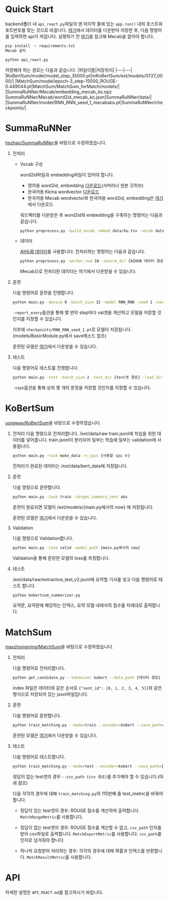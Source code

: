 # Quick Start

backend폴더 내 `api_react.py`파일의 맨 마지막 줄에 있는 `app.run()` 내의 호스트와 포트번호를 맞는 것으로 바꿉니다. [여기](https://drive.google.com/file/d/1H20Ira-Nx-Pd6Gea7L7R5T9Pqzureiko/view?usp=sharing)에서 데이터를 다운받아 저장한 후, 다음 명령어를 입력하면 api가 켜집니다. 실행하기 전 [여기](https://konlpy.org/ko/v0.5.2/install/#ubuntu)를 참고해 Mecab을 깔아야 합니다.

```bash
pip install -r requirements.txt
Mecab 설치

python api_react.py
```

저장해야 하는 경로는 다음과 같습니다.
|파일이름|저장위치|
|---|---|
|KoBertSum/model/model_step_35000.pt|mKoBertSum/ext/models/0727_0000/|
|MatchSum/model/epoch-3_step-15000_ROUGE-0.449044.pt|MatchSum/MatchSum_forMatch/models/|
|SummaRuNNer/Mecab/embedding_mecab_ko.npz   SummaRuNNer/Mecab/word2id_mecab_ko.json|SummaRuNNer/data/|
|SummaRuNNer/model/RNN_RNN_seed_1_mecababs.pt|SummaRuNNer/checkpoints/|

# SummaRuNNer

[hpzhao/SummaRuNNer](https://github.com/hpzhao/SummaRuNNer)을 바탕으로 수정하였습니다.

1. 전처리
    - Vocab 구성

        word2id파일과 embedding파일이 있어야 합니다.
        
        - 영어용 word2id, embedding [다운로드](https://github.com/hpzhao/SummaRuNNer)(서머러너 원본 깃허브)
        - 한국어용 Kkma wordvector [다운로드](https://github.com/Kyubyong/wordvectors)
        - 한국어용 Mecab wordvector와 한국어용 word2id, embedding은 [여기](https://drive.google.com/file/d/1H20Ira-Nx-Pd6Gea7L7R5T9Pqzureiko/view?usp=sharing)에서 다운로드
        

        워드벡터를 다운받은 후 word2id와 embedding을 구축하는 명령어는 다음과 같습니다.

        ```bash
        python preprocess.py -build_vocab -embed data/ko.tsv -vocab data/embedding_ko.npz -word2id data/word2id_ko.json
        ```

    - 데이터

        [AIHUB 데이터](https://aihub.or.kr/aidata/8054)를 사용합니다. 전처리하는 명령어는 다음과 같습니다.
        ```bash
        python preprocess.py -worker_num 10 -source_dir {AIHUB 데이터 경로} -target_dir {처리된 데이터 저장 경로}
        ```

        Mecab으로 전처리된 데이터는 여기에서 다운받을 수 있습니다.

2. 훈련

    다음 명령어로 훈련을 진행합니다.

    ```bash
    python main.py -device 0 -batch_size 32 -model RNN_RNN -seed 1 -save_dir checkpoints/ -train_dir {train셋 경로} -val_dir {val셋 경로} -embedding {embedding 경로} -word2id {word2id 경로}
    ```
    
    `-report_every`옵션을 통해 몇 번의 step마다 val셋을 계산하고 모델을 저장할 것인지를 지정할 수 있습니다.

    이후에 `checkpoints/RNN_RNN_seed_1.pt`로 모델이 저장됩니다. (models/BasicModule.py에서 save메소드 참조)

    훈련된 모델은 [여기](https://drive.google.com/file/d/1H20Ira-Nx-Pd6Gea7L7R5T9Pqzureiko/view?usp=sharing)에서 다운받을 수 있습니다.


3. 테스트

    다음 명령어로 테스트를 진행합니다.

    ```bash
    python main.py -test -batch_size 2 -test_dir {test셋 경로} -load_dir {모델 저장된 경로} -embedding {embedding 경로} -word2id {word2id 경로}
    ```

    `-topk`옵션을 통해 상위 몇 개의 문장을 저장할 것인지를 지정할 수 있습니다.


# KoBertSum

[uoneway/KoBertSum](https://github.com/uoneway/KoBertSum)을 바탕으로 수정하였습니다.

1. 전처리
    다음 명령으로 전처리합니다.
    /ext/data/raw train.jsonl에 학습을 위한 데이터를 넣어줍니다. 
    train.jsonl이 분리되어 일부는 학습에 일부는 validation에 사용됩니다. 
    ```bash
    python main.py -task make_data -n_cpus {사용할 cpu 수}
    ```

    전처리가 완료된 데이터는 /ext/data/bert_data에 저장됩니다. 

2. 훈련

    다음 명령으로 훈련합니다. 

    ```bash
    python main.py -task train -target_summary_sent abs
    ```

    훈련이 완료되면 모델이 /ext/models/{main.py에서의 now} 에 저장됩니다.

    훈련된 모델은 [여기](https://drive.google.com/file/d/1H20Ira-Nx-Pd6Gea7L7R5T9Pqzureiko/view?usp=sharing)에서 다운받을 수 있습니다.

3. Validation

    다음 명령으로 Validation합니다. 

    ```bash
    python main.py -task valid -model_path {main.py에서의 now}
    ```

    Validation을 통해 훈련한 모델의 loss를 측정합니다. 

4. 테스트

    /ext/data/raw/extractive_test_v2.jsonl에 요약할 기사를 넣고 다음 명령어로 테스트 합니다. 

    ```bash
    python kobertsum_summarizer.py
    ```

    요약문, 요약문에 해당하는 인덱스, 요약 모델 내에서의 점수를 차례대로 출력합니다. 


# MatchSum

[maszhongming/MatchSum](https://github.com/maszhongming/MatchSum)을 바탕으로 수정하였습니다.

1. 전처리

    다음 명령어로 전처리합니다.
    
    ```bash
    python get_candidate.py --tokenizer kobert --data_path {데이터 경로} --index_path {index 경로} --write_path {저장 경로}
    ```

    index 파일은 데이터와 같은 순서로 `{"sent_id": [0, 1, 2, 3, 4, 5]}`와 같은 형식으로 저장되어 있는 jsonl파일입니다.

2. 훈련

    다음 명령어로 훈련합니다.

    ```bash
    python train_matching.py --mode=train --encoder=kobert --save_path={모델 저장 경로} --gpus=0,1 --candidate_num 20 --batch_size 8
    ```

    훈련된 모델은 [여기](https://drive.google.com/file/d/1H20Ira-Nx-Pd6Gea7L7R5T9Pqzureiko/view?usp=sharing)에서 다운받을 수 있습니다.

3. 테스트

    다음 명령어로 테스트합니다.
    
    ```bash
    python train_matching.py --mode=test --encoder=kobert --save_path={모델경로} --gpus=1
    ```

    정답이 없는 test셋의 경우 `--csv_path {csv 경로}`를 추가해야 할 수 있습니다.(아래 참조)

    다음 각각의 경우에 대해 `train_matching.py`의 115번째 줄 test_metric을 바꿔야 합니다.

    - 정답이 있는 test셋의 경우: ROUGE 점수를 계산하여 출력합니다. `MatchRougeMetric`를 사용합니다.

    - 정답이 없는 test셋의 경우: ROUGE 점수를 계산할 수 없고, `csv_path` 인자를 받아 csv파일로 출력합니다. `MatchExportMetric`를 사용합니다. `csv_path`를 인자로 넘겨줘야 합니다.

    - 하나씩 요청받아 처리하는 경우: 각각의 경우에 대해 확률과 인덱스를 반환합니다. `MatchResultMetric`를 사용합니다.

# API

자세한 설명은 `API_REACT.md`를 참고하시기 바랍니다.